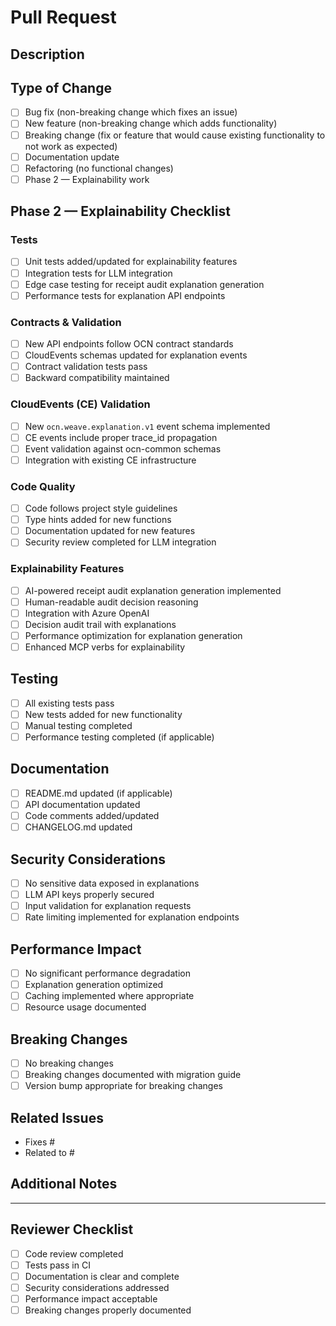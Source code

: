 # Pull Request

## Description
<!-- Provide a brief description of the changes in this PR -->

## Type of Change
<!-- Mark the relevant option with an "x" -->
- [ ] Bug fix (non-breaking change which fixes an issue)
- [ ] New feature (non-breaking change which adds functionality)
- [ ] Breaking change (fix or feature that would cause existing functionality to not work as expected)
- [ ] Documentation update
- [ ] Refactoring (no functional changes)
- [ ] Phase 2 — Explainability work

## Phase 2 — Explainability Checklist
<!-- Complete this section if this PR is for Phase 2 work -->

### Tests
- [ ] Unit tests added/updated for explainability features
- [ ] Integration tests for LLM integration
- [ ] Edge case testing for receipt audit explanation generation
- [ ] Performance tests for explanation API endpoints

### Contracts & Validation
- [ ] New API endpoints follow OCN contract standards
- [ ] CloudEvents schemas updated for explanation events
- [ ] Contract validation tests pass
- [ ] Backward compatibility maintained

### CloudEvents (CE) Validation
- [ ] New `ocn.weave.explanation.v1` event schema implemented
- [ ] CE events include proper trace_id propagation
- [ ] Event validation against ocn-common schemas
- [ ] Integration with existing CE infrastructure

### Code Quality
- [ ] Code follows project style guidelines
- [ ] Type hints added for new functions
- [ ] Documentation updated for new features
- [ ] Security review completed for LLM integration

### Explainability Features
- [ ] AI-powered receipt audit explanation generation implemented
- [ ] Human-readable audit decision reasoning
- [ ] Integration with Azure OpenAI
- [ ] Decision audit trail with explanations
- [ ] Performance optimization for explanation generation
- [ ] Enhanced MCP verbs for explainability

## Testing
<!-- Describe the tests that you ran to verify your changes -->
- [ ] All existing tests pass
- [ ] New tests added for new functionality
- [ ] Manual testing completed
- [ ] Performance testing completed (if applicable)

## Documentation
<!-- List any documentation changes -->
- [ ] README.md updated (if applicable)
- [ ] API documentation updated
- [ ] Code comments added/updated
- [ ] CHANGELOG.md updated

## Security Considerations
<!-- List any security implications or considerations -->
- [ ] No sensitive data exposed in explanations
- [ ] LLM API keys properly secured
- [ ] Input validation for explanation requests
- [ ] Rate limiting implemented for explanation endpoints

## Performance Impact
<!-- Describe any performance implications -->
- [ ] No significant performance degradation
- [ ] Explanation generation optimized
- [ ] Caching implemented where appropriate
- [ ] Resource usage documented

## Breaking Changes
<!-- List any breaking changes and migration steps -->
- [ ] No breaking changes
- [ ] Breaking changes documented with migration guide
- [ ] Version bump appropriate for breaking changes

## Related Issues
<!-- Link to related issues using "Fixes #123" or "Related to #123" -->
- Fixes #
- Related to #

## Additional Notes
<!-- Add any additional information that reviewers should know -->

---

## Reviewer Checklist
- [ ] Code review completed
- [ ] Tests pass in CI
- [ ] Documentation is clear and complete
- [ ] Security considerations addressed
- [ ] Performance impact acceptable
- [ ] Breaking changes properly documented
